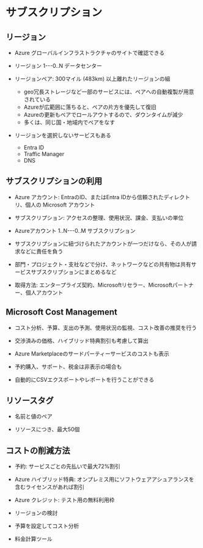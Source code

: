 # サブスクリプション

## リージョン

- Azure グローバルインフラストラクチャのサイトで確認できる

- リージョン 1---0..N データセンター

- リージョンペア: 300マイル (483km) 以上離れたリージョンの組
  - geo冗長ストレージなど一部のサービスには、ペアへの自動複製が用意されている
  - Azureが広範囲に落ちると、ペアの片方を優先して復旧
  - Azureの更新もペアでロールアウトするので、ダウンタイムが減少
  - 多くは、同じ国・地域内でペアをなす

- リージョンを選択しないサービスもある
  - Entra ID
  - Traffic Manager
  - DNS

## サブスクリプションの利用

- Azure アカウント: EntraのID、またはEntra IDから信頼されたディレクトリ、個人の Microsoft アカウント

- サブスクリプション: アクセスの整理、使用状況、課金、支払いの単位

- Azureアカウント 1..N---0..M サブスクリプション

- サブスクリプションに紐づけられたアカウントが一つだけなら、その人が請求などに責任を負う

- 部門・プロジェクト・支社などで分け、ネットワークなどの共有物は共有サービスサブスクリプションにまとめるなど

- 取得方法: エンタープライズ契約、Microsoftリセラー、Microsoftパートナー、個人アカウント

## Microsoft Cost Management

- コスト分析、予算、支出の予測、使用状況の監視、コスト改善の推奨を行う

- 交渉済みの価格、ハイブリッド特典割引も考慮して算出

- Azure Marketplaceのサードパーティーサービスのコストも表示

- 予約購入、サポート、税金は非表示の場合も

- 自動的にCSVエクスポートやレポートを行うことができる

## リソースタグ

- 名前と値のペア

- リソースにつき、最大50個

## コストの削減方法

- 予約: サービスごとの先払いで最大72%割引

- Azure ハイブリッド特典: オンプレミス用にソフトウェアアシュアランスを含むライセンスがあれば割引

- Azure クレジット: テスト用の無料利用枠

- リージョンの検討

- 予算を設定してコスト分析

- 料金計算ツール
